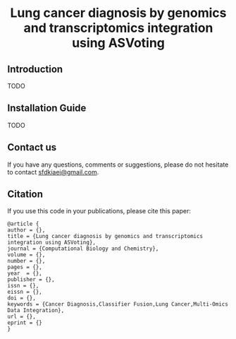 <div align="center">
  
# Lung cancer diagnosis by genomics and transcriptomics integration using ASVoting

</div>
  
## Introduction
TODO

## Installation Guide
TODO

## Contact us
If you have any questions, comments or suggestions, please do not hesitate to contact sfdkiaei@gmail.com.


## Citation
If you use this code in your publications, please cite this paper:
```
@article {
author = {},
title = {Lung cancer diagnosis by genomics and transcriptomics integration using ASVoting},
journal = {Computational Biology and Chemistry},
volume = {},
number = {},
pages = {},
year  = {},
publisher = {},
issn = {}, 
eissn = {}, 
doi = {},
keywords = {Cancer Diagnosis,Classifier Fusion,Lung Cancer,Multi-Omics Data Integration},	
url = {},
eprint = {}
}
```
